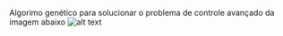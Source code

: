 Algorimo genético para solucionar o problema de controle avançado da imagem abaixo ![alt text](https://github.com/Esdrassousa/Algoritimo-Genetico-quest-de-controle-avancado/blob/master/problema.png)
